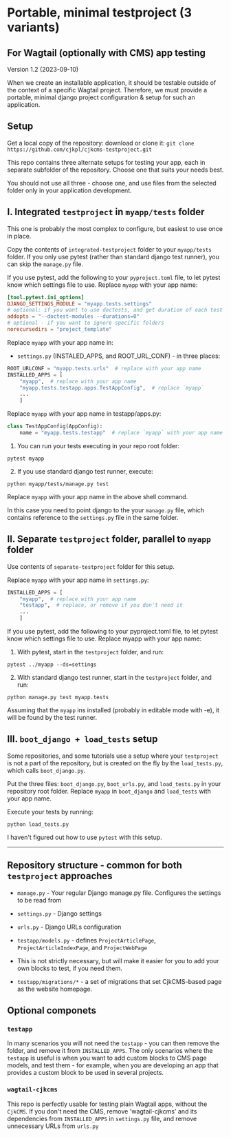 # Portable, minimal testproject (3 variants)

## For Wagtail (optionally with CMS) app testing

Version 1.2 (2023-09-10)

When we create an installable application, it should be testable outside of the context of a specific Wagtail project. Therefore, we must provide a portable, minimal django project configuration & setup for such an application.

## Setup

Get a local copy of the repository: download or clone it:
```git clone https://github.com/cjkpl/cjkcms-testproject.git```


This repo contains three alternate setups for testing your app, each in separate subfolder of the repository. Choose one that suits your needs best.

You should not use all three - choose one, and use files from the selected folder only in your application development.

## I. Integrated `testproject` in `myapp/tests` folder

This one is probably the most complex to configure, but easiest to use once in place.

Copy the contents of `integrated-testproject` folder to your `myapp/tests` folder. If you only use pytest (rather than standard django test runner), you can skip the `manage.py` file.

If you use pytest, add the following to your `pyproject.toml` file, to let pytest know which settings file to use. Replace `myapp` with your app name:

```toml
[tool.pytest.ini_options]
DJANGO_SETTINGS_MODULE = "myapp.tests.settings"
# optional: if you want to use doctests, and get duration of each test
addopts = "--doctest-modules --durations=0"
# optional - if you want to ignore specific folders 
norecursedirs = "project_template"

```
Replace `myapp` with your app name in: 
- `settings.py` (INSTALED_APPS, and ROOT_URL_CONF) - in three places:

```python
ROOT_URLCONF = "myapp.tests.urls"  # replace with your app name
INSTALLED_APPS = [
    "myapp",  # replace with your app name
    "myapp.tests.testapp.apps.TestAppConfig",  # replace `myapp`
    ...
    ]
```

Replace `myapp` with your app name in testapp/apps.py:

```python
class TestAppConfig(AppConfig):
    name = "myapp.tests.testapp"  # replace `myapp` with your app name
```

1. You can run your tests executing in your repo root folder:
```
pytest myapp
```

2. If you use standard django test runner, execute:
```
python myapp/tests/manage.py test
```
Replace `myapp` with your app name in the above shell command.

In this case you need to point django to the your `manage.py` file, which contains reference to the `settings.py` file in the same folder.

## II. Separate `testproject` folder, parallel to `myapp` folder

Use contents of `separate-testproject` folder for this setup. 

Replace `myapp` with your app name in `settings.py`:
```python
INSTALLED_APPS = [
    "myapp",  # replace with your app name
    "testapp",  # replace, or remove if you don't need it
    ...
    ]
```

If you use pytest, add the following to your pyproject.toml file, to let pytest know which settings file to use. Replace myapp with your app name:

1. With pytest, start in the `testproject` folder, and run:
```
pytest ../myapp --ds=settings
```

2. With standard django test runner, start in the `testproject` folder, and run:
```
python manage.py test myapp.tests
```
Assuming that the `myapp` ins installed (probably in editable mode with -e), it will be found by the test runner.

## III. `boot_django + load_tests` setup

Some repositories, and some tutorials use a setup where your `testproject` is not a part of the repository, but is created on the fly by the `load_tests.py`, which calls `boot_django.py`.

Put the three files: `boot_django.py`, `boot_urls.py`, and `load_tests.py` in your repository root folder. Replace `myapp` in `boot_django` and `load_tests` with your app name.

Execute your tests by running:
```
python load_tests.py
```

I haven't figured out how to use `pytest` with this setup.

---

## Repository structure - common for both `testproject` approaches

* ```manage.py``` - Your regular Django manage.py file. Configures the settings to be read from 

* ```settings.py``` - Django settings

* ```urls.py``` - Django URLs configuration

* ```testapp/models.py``` - defines `ProjectArticlePage`, `ProjectArticleIndexPage`, and `ProjectWebPage`

* This is not strictly necessary, but will make it easier for you to add your own blocks to test, if you need them.

* ```testapp/migrations/*``` - a set of migrations that set CjkCMS-based page as the website homepage. 

## Optional componets

### `testapp`
In many scenarios you will not need the `testapp` - you can then remove the folder, and remove it from `INSTALLED_APPS`. The only scenarios where the `testapp` is useful is when you want to add custom blocks to CMS page models, and test them - for example, when you are developing an app that provides a custom block to be used in several projects.

### `wagtail-cjkcms`
This repo is perfectly usable for testing plain Wagtail apps, without the `CjkCMS`. If you don't need the CMS, remove 'wagtail-cjkcms' and its dependencies from `INSTALLED_APPS` in `settings.py` file, and remove unnecessary URLs from `urls.py`

